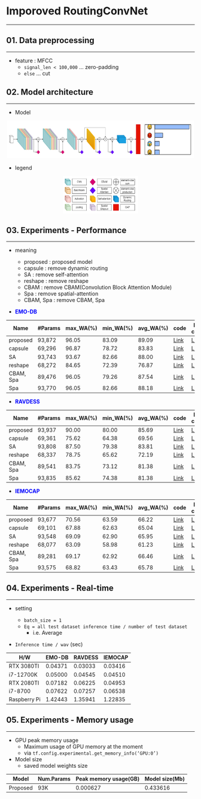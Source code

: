 # Imporoved RoutingConvNet
<hr>


## 01. Data preprocessing
<hr>

- feature : MFCC
  - `signal_len < 100,000` ... zero-padding
  - `else` ... cut


## 02. Model architecture
<hr>

- Model

<p align="center"><img src="imgs/model.png" height="100px" width="500px"></p>

- legend

<p align="center"><img src="imgs/legend.png" height="100px" width="200px"></p>


## 03. Experiments - Performance
<hr>

- meaning
  - proposed : proposed model
  - capsule : remove dynamic routing
  - SA : remove self-attention
  - reshape : remove reshape
  - CBAM : remove CBAM(Convolution Block Attention Module)
  - Spa : remove spatial-attention
  - CBAM, Spa : remove CBAM, Spa


- <span style="color:blue">**EMO-DB**</span>

|Name|#Params|max_WA(%)|min_WA(%)|avg_WA(%)|code|loss curve|Visualization|
|----|----------|---------|---------|---------|-------|------------------|-------------|
|proposed|93,872|96.05|83.09|89.09|[Link](EMO-DB/training/proposed.ipynb)|[Link](https://github.com/devLupin/Improved-RoutingConvNet/issues/7#issue-1804415490)|[Link](EMO-DB/visualization/proposed.ipynb)|
|capsule|69,296|96.87|78.72|83.83|[Link](EMO-DB/training/remove%20capsule.ipynb)|[Link](https://github.com/devLupin/Improved-RoutingConvNet/issues/7#issuecomment-1635467095)|[Link](EMO-DB/visualization/remove_dynamic-routing.ipynb)|
|SA|93,743|93.67|82.66|88.00|[Link](EMO-DB/training/remove%20sa.ipynb)|[Link](https://github.com/devLupin/Improved-RoutingConvNet/issues/7#issuecomment-1635468522)|[Link](EMO-DB/visualization/remove_sa.ipynb)|
|reshape|68,272|84.65|72.39|76.87|[Link](EMO-DB/training/remove%20reshape.ipynb)|[Link](https://github.com/devLupin/Improved-RoutingConvNet/issues/7#issuecomment-1635469062)|[Link](EMO-DB/visualization/remove_reshape.ipynb)|
|CBAM, Spa|89,476|96.05|79.26|87.54|[Link](EMO-DB/training/remove%20CBAM.ipynb)|[Link](https://github.com/devLupin/Improved-RoutingConvNet/issues/7#issuecomment-1635469763)|[Link](EMO-DB/visualization/remove_cbam.ipynb)|
|Spa|93,770|96.05|82.66|88.18|[Link](EMO-DB/training/remove%20spatial.ipynb)|[Link](https://github.com/devLupin/Improved-RoutingConvNet/issues/7#issuecomment-1635470553)|[Link](EMO-DB/visualization/remove_spatial.ipynb)|

- <span style="color:blue">**RAVDESS**</span>

|Name|#Params|max_WA(%)|min_WA(%)|avg_WA(%)|code|loss curve|Visualization|
|----|----------|---------|---------|---------|-------|------------------|-------------|
|proposed|93,937|90.00|80.00|85.69|[Link](RAVDESS/training/proposed.ipynb)|[Link](https://github.com/devLupin/Improved-RoutingConvNet/issues/9#issue-1804540413)|[Link](RAVDESS/visualization/proposed.ipynb)|
|capsule|69,361|75.62|64.38|69.56|[Link](RAVDESS/training/remove%20capsule.ipynb)|[Link](https://github.com/devLupin/Improved-RoutingConvNet/issues/9#issuecomment-1635578450)|[Link](RAVDESS/visualization/remove_capsule.ipynb)|
|SA|93,808|87.50|79.38|83.81|[Link](RAVDESS/training/remove%20sa.ipynb)|[Link](https://github.com/devLupin/Improved-RoutingConvNet/issues/9#issuecomment-1635579801)|[Link](RAVDESS/visualization/remove_sa.ipynb)|
|reshape|68,337|78.75|65.62|72.19|[Link](RAVDESS/training/remove%20reshape.ipynb)|[Link](https://github.com/devLupin/Improved-RoutingConvNet/issues/9#issuecomment-1635581454)|[Link](RAVDESS/visualization/remove_reshape.ipynb)|
|CBAM, Spa|89,541|83.75|73.12|81.38|[Link](RAVDESS/training/remove%20cbam%2C%20spatial-attention.ipynb)|[Link](https://github.com/devLupin/Improved-RoutingConvNet/issues/9#issuecomment-1635582157)|[Link](RAVDESS/visualization/remove_CBAM.ipynb)|
|Spa|93,835|85.62|74.38|81.38|[Link](RAVDESS/training/remove%20spatial.ipynb)|[Link](https://github.com/devLupin/Improved-RoutingConvNet/issues/9#issuecomment-1635583236)|[Link](RAVDESS/visualization/remove_spatial.ipynb)|

- <span style="color:blue">**IEMOCAP**</span>

|Name|#Params|max_WA(%)|min_WA(%)|avg_WA(%)|code|loss curve|Visualization|
|----|----------|---------|---------|---------|-------|------------------|-------------|
|proposed|93,677|70.56|63.59|66.22|[Link](IEMOCAP/training/proposed.ipynb)|[Link](https://github.com/devLupin/Improved-RoutingConvNet/issues/8#issue-1804422136)|[Link](IEMOCAP/visualization/proposed.ipynb)|
|capsule|69,101|67.88|62.63|65.04|[Link](IEMOCAP/training/remove%20capsule.ipynb)|[Link](https://github.com/devLupin/Improved-RoutingConvNet/issues/8#issuecomment-1635472280)|[Link](IEMOCAP/visualization/remove%20dynamic.ipynb)|
|SA|93,548|69.09|62.90|65.95|[Link](IEMOCAP/training/remove%20sa.ipynb)|[Link](https://github.com/devLupin/Improved-RoutingConvNet/issues/8#issuecomment-1638289277)|[Link](IEMOCAP/visualization/remove%20sa.ipynb)|
|reshape|68,077|63.09|58.98|61.23|[Link](IEMOCAP/training/remove%20reshape.ipynb)|[Link](https://github.com/devLupin/Improved-RoutingConvNet/issues/8#issuecomment-1635472871)|[Link](IEMOCAP/visualization/remove%20reshape.ipynb)|
|CBAM, Spa|89,281|69.17|62.92|66.46|[Link](IEMOCAP/training/remove%20CBAM.ipynb)|[Link](https://github.com/devLupin/Improved-RoutingConvNet/issues/8#issuecomment-1638290439)|[Link](IEMOCAP/visualization/remove%20cbam.ipynb)|
|Spa|93,575|68.82|63.43|65.78|[Link](IEMOCAP/training/remove%20spatial.ipynb)|[Link](https://github.com/devLupin/Improved-RoutingConvNet/issues/8#issuecomment-1638291450)|[Link](IEMOCAP/visualization/remove%20spatial.ipynb)|


## 04. Experiments - Real-time
<hr>

- setting
  - `batch_size = 1`
  - `Eq = all test dataset inference time / number of test dataset`
    - i.e. Average

- `Inference time / wav` (sec)

|H/W|EMO-DB|RAVDESS|IEMOCAP|
|---|------|-------|-------|
|RTX 3080TI|0.04371|0.03033|0.03416|
|i7-12700K|0.05000|0.04545|0.04510|
|RTX 2080TI|0.07182|0.06225|0.04953|
|i7-8700|0.07622|0.07257|0.06538|
|Raspberry Pi|1.42443|1.35941|1.22835|


## 05. Experiments - Memory usage
<hr>

- GPU peak memory usage
  - Maximum usage of GPU memory at the moment
  - via `tf.config.experimental.get_memory_info(‘GPU:0’)`
- Model size
  - saved model weights size

|Model|Num.Params|Peak memory usage(GB)|Model size(Mb)|
|-----|----------|---------------------|--------------|
|Proposed|93K|0.000627|0.433616|
